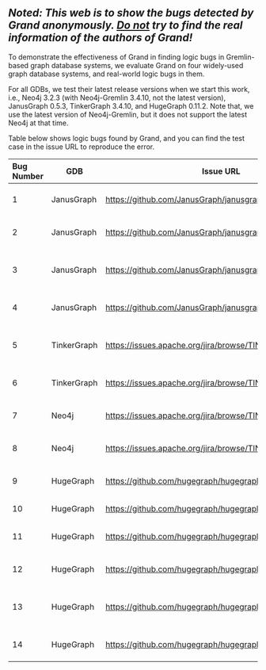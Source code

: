 
## *Noted: This web is to show the bugs detected by Grand anonymously. <u>Do not</u> try to find the real information of the authors of Grand!*

To demonstrate the effectiveness of Grand in finding logic bugs in Gremlin-based graph database systems, we evaluate Grand on four widely-used graph database systems, and real-world logic bugs in them.

For all GDBs, we test their latest release versions when we start this work, i.e., Neo4j 3.2.3 (with Neo4j-Gremlin 3.4.10, not the latest version), JanusGraph 0.5.3, TinkerGraph 3.4.10, and HugeGraph 0.11.2. Note that, we use the latest version of Neo4j-Gremlin, but it does not support the latest Neo4j at that time.

Table below shows logic bugs found by Grand, and you can find the test case in the issue URL to reproduce the error.

| Bug Number | GDB         | Issue URL                                                 | Description                                                  | Root Cause                      | Status    |
| :--------- | ----------- | --------------------------------------------------------- | ------------------------------------------------------------ | ------------------------------- | --------- |
| 1          | JanusGraph  | https://github.com/JanusGraph/janusgraph/issues/2751      | JanusGraph cannot deal with abnormal range queries.          | Non-robust, lack type  coercion |           |
| 2          | JanusGraph  | https://github.com/JanusGraph/janusgraph/issues/2773      | IllegalArgumentException  raised in a complex query.         | Incorrect logic implementation  | Confirmed |
| 3          | JanusGraph  | https://github.com/JanusGraph/janusgraph/discussions/2768 | Does Janusgraph support INFINITY in numeric comparisons predicate? | Lack type coercion              |           |
| 4          | JanusGraph  | https://github.com/JanusGraph/janusgraph/issues/2774      | IllegalArgumentException raised in a complex query.          | Incorrect logic implementation  | Confirmed |
| 5          | TinkerGraph | https://issues.apache.org/jira/browse/TINKERPOP-2604      | TinkerGraph could not order vertex/edge without specified property. | Lack logic implementation       | Confirmed |
| 6          | TinkerGraph | https://issues.apache.org/jira/browse/TINKERPOP-2603      | TinkerGraph sometimes could not query float values.          | Lack type coercion              | Fixed     |
| 7          | Neo4j       | https://issues.apache.org/jira/browse/TINKERPOP-2607      | Neo4j could not directly write and query double or float values. | Lack logic implementation       | Confirmed |
| 8          | Neo4j       | https://issues.apache.org/jira/browse/TINKERPOP-2606      | Neo4j could not order vertex/edge without specified property | Lack type coercion              | Fixed     |
| 9          | HugeGraph   | https://github.com/hugegraph/hugegraph/issues/1586        | Duplicate results on outside() and not(between()) API.       | Incorrect logic implementation  | Confirmed |
| 10         | HugeGraph   | https://github.com/hugegraph/hugegraph/issues/1595        | Outside() API can not process boolean value.                 | Lack logic implementation       | Confirmed |
| 11         | HugeGraph   | https://github.com/hugegraph/hugegraph/issues/1575        | HugeGraph could not process Double.Inifnity value.           | Non-robust                      | Fixed     |
| 12         | HugeGraph   | https://github.com/hugegraph/hugegraph/issues/1573        | HugeGraph could not search for String values using between() API. | Lack logic implementation       | Confirmed |
| 13         | HugeGraph   | https://github.com/hugegraph/hugegraph/issues/1582        | Incorrect result was returned when we use the indexed property to query. | Incorrect logic implementation  | Confirmed |
| 14         | HugeGraph   | https://github.com/hugegraph/hugegraph/issues/1579        | Order vertex/edge without  specified property.               | Lack logic implementation       | Confirmed |

